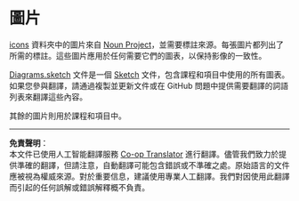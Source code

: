 <!--
CO_OP_TRANSLATOR_METADATA:
{
  "original_hash": "50abd54997afa7e7a3fc7019379e49e3",
  "translation_date": "2025-08-26T13:59:16+00:00",
  "source_file": "images/README.md",
  "language_code": "hk"
}
-->
# 圖片

[icons](../../../images/icons) 資料夾中的圖片來自 [Noun Project](https://thenounproject.com)，並需要標註來源。每張圖片都列出了所需的標註。這些圖片應用於任何需要它們的圖表，以保持影像的一致性。

[Diagrams.sketch](../../../images/Diagrams.sketch) 文件是一個 [Sketch](https://www.sketch.com) 文件，包含課程和項目中使用的所有圖表。如果您參與翻譯，請通過複製並更新文件或在 GitHub 問題中提供需要翻譯的詞語列表來翻譯這些內容。

其餘的圖片則用於課程和項目中。

---

**免責聲明**：  
本文件已使用人工智能翻譯服務 [Co-op Translator](https://github.com/Azure/co-op-translator) 進行翻譯。儘管我們致力於提供準確的翻譯，但請注意，自動翻譯可能包含錯誤或不準確之處。原始語言的文件應被視為權威來源。對於重要信息，建議使用專業人工翻譯。我們對因使用此翻譯而引起的任何誤解或錯誤解釋概不負責。